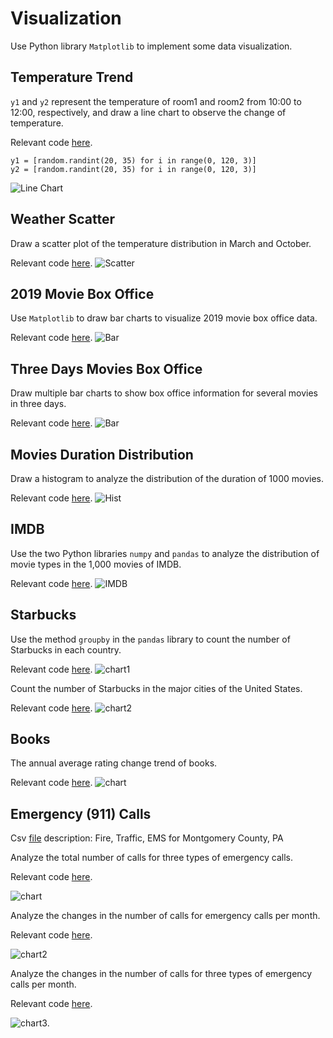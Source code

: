 # Visualization
Use Python library `Matplotlib` to implement some data visualization.
## Temperature Trend
`y1` and `y2` represent the temperature of room1 and room2 from 10:00 to 12:00, respectively, and draw a line chart to observe the change of temperature.

Relevant code [here](./TemperatureChange/Plot.py).
```
y1 = [random.randint(20, 35) for i in range(0, 120, 3)]
y2 = [random.randint(20, 35) for i in range(0, 120, 3)]
```
![Line Chart](./TemperatureChange/tempearture.png)
## Weather Scatter
Draw a scatter plot of the temperature distribution in March and October.

Relevant code [here](./Weather/Scatter.py).
![Scatter](./Weather/Scatter.png)
## 2019 Movie Box Office
Use `Matplotlib` to draw bar charts to visualize 2019 movie box office data.

Relevant code [here](./Movies/Bar1.py).
![Bar](./Movies/Movie.png)
## Three Days Movies Box Office
Draw multiple bar charts to show box office information for several movies in three days.

Relevant code [here](./Movies2/Bar.py).
![Bar](./Movies2/Movies.png)
## Movies Duration Distribution 
Draw a histogram to analyze the distribution of the duration of 1000 movies.

Relevant code [here](./MovieDuration/Hist.py).
![Hist](./MovieDuration/MovieDuration.png)
## IMDB
Use the two Python libraries `numpy` and `pandas` to analyze the distribution of movie types in the 1,000 movies of IMDB.

Relevant code [here](./IMDB/IMDB.py).
![IMDB](./IMDB/IMDB1.png)
## Starbucks
Use the method `groupby` in the `pandas` library to count the number of Starbucks in each country.

Relevant code [here](./Starbucks/chart1.py).
![chart1](./Starbucks/chart1.png)

Count the number of Starbucks in the major cities of the United States.

Relevant code [here](./Starbucks/chart2.py).
![chart2](./Starbucks/chart2.png)
## Books
The annual average rating change trend of books.

Relevant code [here](./Books/chart.py).
![chart](./Books/chart.png)
## Emergency (911) Calls
Csv [file](./911/911.csv) description: Fire, Traffic, EMS for Montgomery County, PA 

Analyze the total number of calls for three types of emergency calls.

Relevant code [here](./911/chart.py).

![chart](./911/chart.png)

Analyze the changes in the number of calls for emergency calls per month.

Relevant code [here](./911/chart2.py).

![chart2](./911/chart2.png)

Analyze the changes in the number of calls for three types of emergency calls per month.

Relevant code [here](./911/chart3.py).

![chart3](./911/chart3.png).